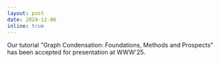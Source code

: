 ```yaml
---
layout: post
date: 2024-12-06
inline: true
---
```


Our tutorial "Graph Condensation: Foundations, Methods and Prospects" has been accepted for presentation at WWW'25.
